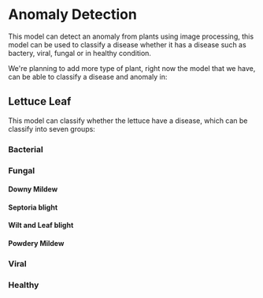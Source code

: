 # Anomaly Detection

This model can detect an anomaly from plants using image processing, this model can be used to classify a disease whether it has a disease such as bactery, viral, fungal or in healthy condition.

We're planning to add more type of plant, right now the model that we have, can be able to classify a disease and anomaly in:

## Lettuce Leaf

This model can classify whether the lettuce have a disease, which can be classify into seven groups:

### Bacterial

### Fungal

#### Downy Mildew

#### Septoria blight

#### Wilt and Leaf blight

#### Powdery Mildew

### Viral

### Healthy
